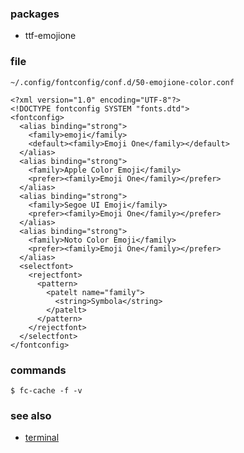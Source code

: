 ### packages

  - ttf-emojione

### file
`~/.config/fontconfig/conf.d/50-emojione-color.conf`

    <?xml version="1.0" encoding="UTF-8"?>
    <!DOCTYPE fontconfig SYSTEM "fonts.dtd">
    <fontconfig>
      <alias binding="strong">
        <family>emoji</family>
        <default><family>Emoji One</family></default>
      </alias>
      <alias binding="strong">
        <family>Apple Color Emoji</family>
        <prefer><family>Emoji One</family></prefer>
      </alias>
      <alias binding="strong">
        <family>Segoe UI Emoji</family>
        <prefer><family>Emoji One</family></prefer>
      </alias>
      <alias binding="strong">
        <family>Noto Color Emoji</family>
        <prefer><family>Emoji One</family></prefer>
      </alias>
      <selectfont>
        <rejectfont>
          <pattern>
            <patelt name="family">
              <string>Symbola</string>
            </patelt>
          </pattern>
        </rejectfont>
      </selectfont>
    </fontconfig>

### commands

    $ fc-cache -f -v
    
### see also
  - [terminal](https://github.com/sentriz/dotfiles/blob/master/system/terminal.md)
